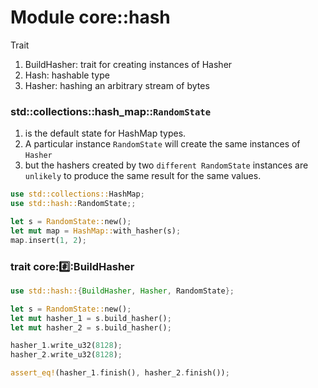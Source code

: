 # Module core::hash

Trait
1. BuildHasher: trait for creating instances of Hasher
2. Hash: hashable type
3. Hasher: hashing an arbitrary stream of bytes


### std::collections::hash_map::`RandomState`

1. is the default state for HashMap types.
2. A particular instance `RandomState` will create the same instances of `Hasher`
3. but the hashers created by two `different RandomState` instances are `unlikely` to produce the same result for the same values.

```rust
use std::collections::HashMap;
use std::hash::RandomState;;

let s = RandomState::new();
let mut map = HashMap::with_hasher(s);
map.insert(1, 2);
```

### trait core::hash::BuildHasher

```rust
use std::hash::{BuildHasher, Hasher, RandomState};

let s = RandomState::new();
let mut hasher_1 = s.build_hasher();
let mut hasher_2 = s.build_hasher();

hasher_1.write_u32(8128);
hasher_2.write_u32(8128);

assert_eq!(hasher_1.finish(), hasher_2.finish());
```